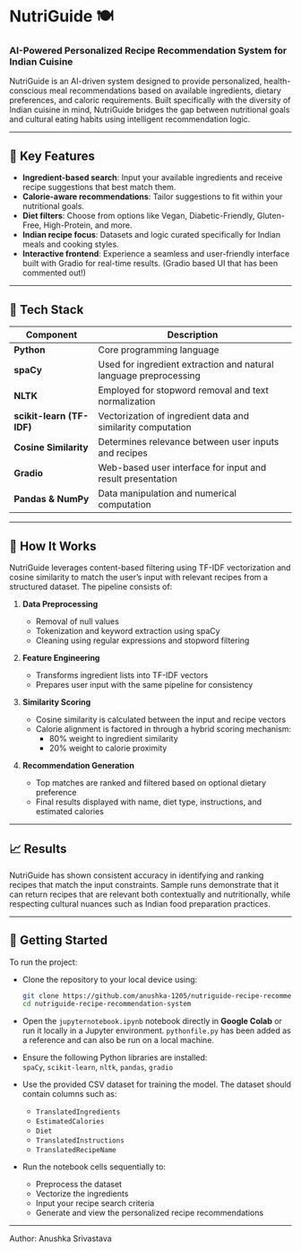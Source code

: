 # NutriGuide 🍽️  
### AI-Powered Personalized Recipe Recommendation System for Indian Cuisine  

NutriGuide is an AI-driven system designed to provide personalized, health-conscious meal recommendations based on available ingredients, dietary preferences, and caloric requirements. Built specifically with the diversity of Indian cuisine in mind, NutriGuide bridges the gap between nutritional goals and cultural eating habits using intelligent recommendation logic.  

---

## 🌟 Key Features

- **Ingredient-based search**: Input your available ingredients and receive recipe suggestions that best match them.
- **Calorie-aware recommendations**: Tailor suggestions to fit within your nutritional goals.
- **Diet filters**: Choose from options like Vegan, Diabetic-Friendly, Gluten-Free, High-Protein, and more.
- **Indian recipe focus**: Datasets and logic curated specifically for Indian meals and cooking styles.
- **Interactive frontend**: Experience a seamless and user-friendly interface built with Gradio for real-time results. (Gradio based UI that has been commented out!)

---

## 🧠 Tech Stack

| Component               | Description                                                                 |
|------------------------|-----------------------------------------------------------------------------|
| **Python**             | Core programming language                                                   |
| **spaCy**              | Used for ingredient extraction and natural language preprocessing           |
| **NLTK**               | Employed for stopword removal and text normalization                        |
| **scikit-learn (TF-IDF)** | Vectorization of ingredient data and similarity computation               |
| **Cosine Similarity**  | Determines relevance between user inputs and recipes                        |
| **Gradio**             | Web-based user interface for input and result presentation                  |
| **Pandas & NumPy**     | Data manipulation and numerical computation                                 |

---

## 🧪 How It Works

NutriGuide leverages content-based filtering using TF-IDF vectorization and cosine similarity to match the user’s input with relevant recipes from a structured dataset. The pipeline consists of:

1. **Data Preprocessing**  
   - Removal of null values  
   - Tokenization and keyword extraction using spaCy  
   - Cleaning using regular expressions and stopword filtering  

2. **Feature Engineering**  
   - Transforms ingredient lists into TF-IDF vectors  
   - Prepares user input with the same pipeline for consistency  

3. **Similarity Scoring**  
   - Cosine similarity is calculated between the input and recipe vectors  
   - Calorie alignment is factored in through a hybrid scoring mechanism:  
     - 80% weight to ingredient similarity  
     - 20% weight to calorie proximity  

4. **Recommendation Generation**  
   - Top matches are ranked and filtered based on optional dietary preference  
   - Final results displayed with name, diet type, instructions, and estimated calories  

---

## 📈 Results

NutriGuide has shown consistent accuracy in identifying and ranking recipes that match the input constraints. Sample runs demonstrate that it can return recipes that are relevant both contextually and nutritionally, while respecting cultural nuances such as Indian food preparation practices.  

---


## 🚀 Getting Started

To run the project:

- Clone the repository to your local device using:
  ```bash
  git clone https://github.com/anushka-1205/nutriguide-recipe-recommendation-system.git
  cd nutriguide-recipe-recommendation-system
  ```
  
- Open the `jupyternotebook.ipynb` notebook directly in **Google Colab** or run it locally in a Jupyter environment. `pythonfile.py` has been added as a reference and can also be run on a local machine.

- Ensure the following Python libraries are installed:  
  `spaCy`, `scikit-learn`, `nltk`, `pandas`, `gradio`

- Use the provided CSV dataset for training the model. The dataset should contain columns such as:  
  - `TranslatedIngredients`  
  - `EstimatedCalories`  
  - `Diet`  
  - `TranslatedInstructions`  
  - `TranslatedRecipeName`

- Run the notebook cells sequentially to:
  - Preprocess the dataset
  - Vectorize the ingredients
  - Input your recipe search criteria
  - Generate and view the personalized recipe recommendations

---
Author: Anushka Srivastava
